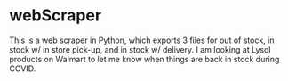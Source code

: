 # webScraper
This is a web scraper in Python, which exports 3 files for out of stock, in stock w/ in store pick-up, and in stock w/ delivery. I am looking at Lysol products on Walmart to let me know when things are back in stock during COVID.

